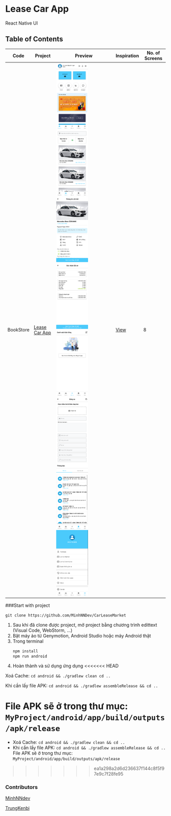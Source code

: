 # Lease Car App

React Native UI


## Table of Contents

| Code | Project | Preview | Inspiration | No. of Screens |
| ------ | ------ | ------ | ------ | ------ |
| BookStore | [Lease Car App](https://github.com/MinhNNDev/CarLeaseMarket) | <img src="https://github.com/MinhNNDev/CarLeaseMarket/blob/master/README/home.png" width="100" /><img src="https://github.com/MinhNNDev/CarLeaseMarket/blob/master/README/lease.png" width="100" /><img src="https://github.com/MinhNNDev/CarLeaseMarket/blob/master/README/details.png" width="100" /><img src="https://github.com/MinhNNDev/CarLeaseMarket/blob/master/README/invoice.png" width="100" /><img src="https://github.com/MinhNNDev/CarLeaseMarket/blob/master/README/listpost.png" width="100" /><img src="https://github.com/MinhNNDev/CarLeaseMarket/blob/master/README/postcar.png" width="100" /><img src="https://github.com/MinhNNDev/CarLeaseMarket/blob/master/README/notify.png" width="100" /><img src="https://github.com/MinhNNDev/CarLeaseMarket/blob/master/README/extend.png" width="100" /> | [View](https://github.com/MinhNNDev/CarLeaseMarket) | 8 |

###Start with project
```
git clone https://github.com/MinhNNDev/CarLeaseMarket
```
1. Sau khi đã clone được project, mở project bằng chương trình edittext (Visual Code, WebStorm, ...)
2. Bật máy ảo từ Genymotion, Android Studio hoặc máy Android thật
3. Trong terminal
    ```
    npm install
    npm run android
    ```
4. Hoàn thành và sử dụng ứng dụng
<<<<<<< HEAD

Xoá Cache: ```cd android && ./gradlew clean cd .. ```

Khi cần lấy file APK: ```cd android && ./gradlew assembleRelease && cd ..```

File APK sẽ ở trong thư mục: ```MyProject/android/app/build/outputs/apk/release```
=======

- Xoá Cache: ```cd android && ./gradlew clean && cd .. ```
- Khi cần lấy file APK: ```cd android && ./gradlew assembleRelease && cd ..```
  File APK sẽ ở trong thư mục: ```MyProject/android/app/build/outputs/apk/release```
>>>>>>> ea1a298a2d6d236637f144c8f5f97e9c7f28fe95

### Contributors
[MinhNNdev](https://github.com/MinhNNDev)

[TrungKenbi](https://github.com/trungkenbi)
